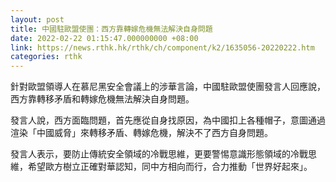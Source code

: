 ```yaml
---
layout: post
title: 中國駐歐盟使團：西方靠轉嫁危機無法解決自身問題
date: 2022-02-22 01:15:47.000000000 +08:00
link: https://news.rthk.hk/rthk/ch/component/k2/1635056-20220222.htm
categories: rthk
---
```


針對歐盟領導人在慕尼黑安全會議上的涉華言論，中國駐歐盟使團發言人回應說，西方靠轉移矛盾和轉嫁危機無法解決自身問題。

發言人說，西方面臨問題，首先應從自身找原因，為中國扣上各種帽子，意圖通過渲染「中國威脅」來轉移矛盾、轉嫁危機，解決不了西方自身問題。

發言人表示，要防止傳統安全領域的冷戰思維，更要警惕意識形態領域的冷戰思維，希望歐方樹立正確對華認知，同中方相向而行，合力推動「世界好起來」。
